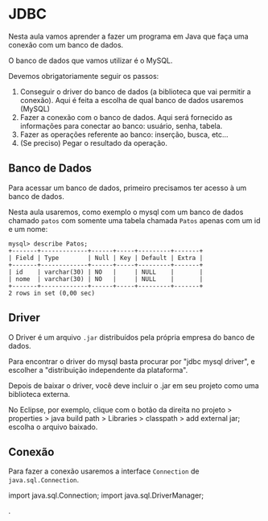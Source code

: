 # JDBC

Nesta aula vamos aprender a fazer um programa em Java que faça uma conexão com um banco de dados.

O banco de dados que vamos utilizar é o MySQL.

Devemos obrigatoriamente seguir os passos:

1. Conseguir o driver do banco de dados (a biblioteca que vai permitir a conexão). Aqui é feita a escolha de qual banco de dados usaremos (MySQL)
1. Fazer a conexão com o banco de dados. Aqui será fornecido as informações para conectar ao banco: usuário, senha, tabela.
1. Fazer as operações referente ao banco: inserção, busca, etc...
1. (Se preciso) Pegar o resultado da operação.

## Banco de Dados

Para acessar um banco de dados, primeiro precisamos ter acesso à um banco de dados.

Nesta aula usaremos, como exemplo o mysql com um banco de dados chamado `patos` com somente uma tabela chamada `Patos` apenas com um id e um nome:

```
mysql> describe Patos;
+-------+-------------+------+-----+---------+-------+
| Field | Type        | Null | Key | Default | Extra |
+-------+-------------+------+-----+---------+-------+
| id    | varchar(30) | NO   |     | NULL    |       |
| nome  | varchar(30) | NO   |     | NULL    |       |
+-------+-------------+------+-----+---------+-------+
2 rows in set (0,00 sec)
```

## Driver

O Driver é um arquivo `.jar` distribuídos pela própria empresa do banco de dados.

Para encontrar o driver do mysql basta procurar por "jdbc mysql driver", e escolher a "distribuição independente da plataforma".

Depois de baixar o driver, você deve incluir o .jar em seu projeto como uma biblioteca externa.

No Eclipse, por exemplo, clique com o botão da direita no projeto > properties > java build path > Libraries > classpath > add external jar; escolha o arquivo baixado.

## Conexão

Para fazer a conexão usaremos a interface `Connection` de `java.sql.Connection`.


import java.sql.Connection;
import java.sql.DriverManager;










.
